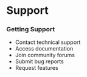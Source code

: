 # Support

### Getting Support
- Contact technical support
- Access documentation
- Join community forums
- Submit bug reports
- Request features
